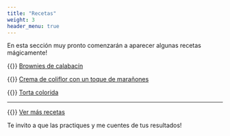 ```yaml
---
title: "Recetas"
weight: 3
header_menu: true
---
```


En esta sección muy pronto comenzarán a aparecer algunas recetas mágicamente!

{{<icon class="fa fa-hand-o-right">}}&nbsp;[Brownies de calabacín](recipes/brownies_calabacin)

{{<icon class="fa fa-hand-o-right">}}&nbsp;[Crema de coliflor con un toque de marañones](recipes/crema_coliflor)

{{<icon class="fa fa-hand-o-right">}}&nbsp;[Torta colorida](recipes/torta_colorida)
__________________________________________
{{<icon class="fa fa-hand-o-right">}}&nbsp;[Ver más recetas](categories)

Te invito a que las practiques y me cuentes de tus resultados!






